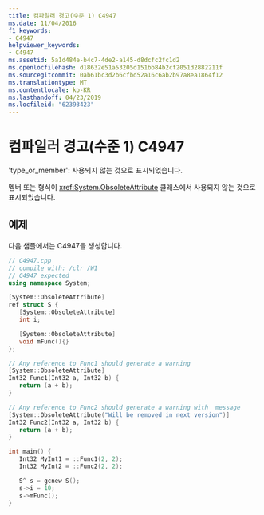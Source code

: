 ```yaml
---
title: 컴파일러 경고(수준 1) C4947
ms.date: 11/04/2016
f1_keywords:
- C4947
helpviewer_keywords:
- C4947
ms.assetid: 5a1d484e-b4c7-4de2-a145-d8dcfc2fc1d2
ms.openlocfilehash: d18632e51a53205d151bb84b2cf2051d2882211f
ms.sourcegitcommit: 0ab61bc3d2b6cfbd52a16c6ab2b97a8ea1864f12
ms.translationtype: MT
ms.contentlocale: ko-KR
ms.lasthandoff: 04/23/2019
ms.locfileid: "62393423"
---
```

# <a name="compiler-warning-level-1-c4947"></a>컴파일러 경고(수준 1) C4947

'type_or_member': 사용되지 않는 것으로 표시되었습니다.

멤버 또는 형식이 <xref:System.ObsoleteAttribute> 클래스에서 사용되지 않는 것으로 표시되었습니다.

## <a name="example"></a>예제

다음 샘플에서는 C4947을 생성합니다.

```cpp
// C4947.cpp
// compile with: /clr /W1
// C4947 expected
using namespace System;

[System::ObsoleteAttribute]
ref struct S {
   [System::ObsoleteAttribute]
   int i;

   [System::ObsoleteAttribute]
   void mFunc(){}
};

// Any reference to Func1 should generate a warning
[System::ObsoleteAttribute]
Int32 Func1(Int32 a, Int32 b) {
   return (a + b);
}

// Any reference to Func2 should generate a warning with  message
[System::ObsoleteAttribute("Will be removed in next version")]
Int32 Func2(Int32 a, Int32 b) {
   return (a + b);
}

int main() {
   Int32 MyInt1 = ::Func1(2, 2);
   Int32 MyInt2 = ::Func2(2, 2);

   S^ s = gcnew S();
   s->i = 10;
   s->mFunc();
}
```